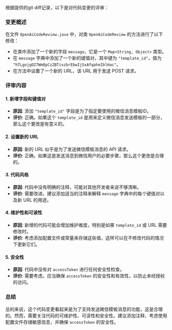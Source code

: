 根据提供的git diff记录，以下是对代码变更的评审：

### 变更概述
在文件 `OpenAiCodeReview.java` 中，对类 `OpenAiCodeReview` 的方法进行了以下修改：

- 在类中添加了一个新的字段 `message`，它是一个 `Map<String, Object>` 类型。
- 在 `message` 字典中添加了一个新的键值对，其中键为 `"template_id"`，值为 `"hTLgojgOZ7Wm8pCzZBTivzbrEbwIjSxAfqaheIblHac"`。
- 在方法中设置了一个新的 URL，该 URL 用于发送 POST 请求。

### 评审内容

#### 1. 新增字段和键值对
- **原因**: 添加 `"template_id"` 字段是为了指定要使用的微信消息模板ID。
- **评价**: 正确。如果这个 `template_id` 是用来定义微信消息发送模板的一部分，那么这个更改是有意义的。

#### 2. 设置新的 URL
- **原因**: 新的 URL 似乎是为了发送微信模板消息的 API 请求。
- **评价**: 正确。如果这是发送消息到微信用户的必要步骤，那么这个更改是合理的。

#### 3. 代码风格
- **原因**: 代码中没有明确的注释，可能对其他开发者来说不够清晰。
- **评价**: 需要改进。建议添加适当的注释来解释 `message` 字典中的每个键值对以及新 URL 的用途。

#### 4. 维护性和可读性
- **原因**: 新增的代码可能会增加维护难度，特别是如果 `template_id` 或 URL 需要修改时。
- **评价**: 考虑添加配置文件或常量来存储这些值，这样可以在不修改代码的情况下更新它们。

#### 5. 安全性
- **原因**: 代码中没有对 `accessToken` 进行任何安全性检查。
- **评价**: 需要考虑。应当确保 `accessToken` 的安全性和有效性，以防止未经授权的访问。

### 总结
总的来说，这个代码变更看起来是为了支持发送微信模板消息的功能，这是合理的。然而，需要关注代码的可维护性、可读性和安全性。建议添加注释、考虑使用配置文件存储敏感信息，并确保 `accessToken` 的安全性。